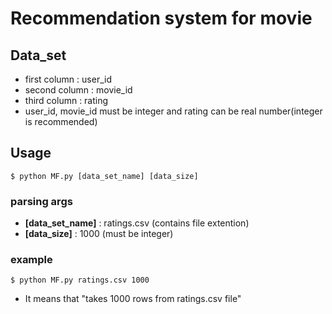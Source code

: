 # Recommendation system for movie

## Data_set
- first column : user_id
- second column : movie_id
- third column : rating
- user_id, movie_id must be integer and rating can be real number(integer is recommended)


## Usage

``` 
$ python MF.py [data_set_name] [data_size]
```

### parsing args
- **[data_set_name]** : ratings.csv (contains file extention)
- **[data_size]** : 1000 (must be integer)

### example
```
$ python MF.py ratings.csv 1000
```
- It means that "takes 1000 rows from ratings.csv file"
